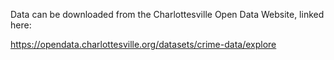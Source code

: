 Data can be downloaded from the Charlottesville Open Data Website, linked here: 

https://opendata.charlottesville.org/datasets/crime-data/explore
